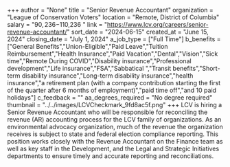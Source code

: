 +++
author = "None"
title = "Senior Revenue Accountant"
organization = "League of Conservation Voters"
location = "Remote, District of Columbia"
salary = "$90,236-$110,236 "
link = "https://www.lcv.org/careers/senior-revenue-accountant/"
sort_date = "2024-06-15"
created_at = "June 15, 2024"
closing_date = "July 1, 2024"
a_job_type = ["Full Time"]
b_benefits = ["General Benefits","Union-Eligible","Paid Leave","Tuition Reimbursement","Health Insurance","Paid Vacation","Dental","Vision","Sick time","Remote During COVID","Disability insurance","Professional development","Life insurance","FSA","Sabbatical ","Transit benefits","Short-term disability insurance","Long-term disability insurance","health insurance","a retirement plan (with a company contribution starting the first of the quarter after 6 months of employment)","paid time off","and 10 paid holidays"]
c_feedback = ""
aa_degrees_required = "No degree required"
thumbnail = "../../images/LCVCheckmark_9fd8ac5f.png"
+++
LCV is hiring a Senior Revenue Accountant who will be responsible for reconciling the revenue (AR) accounting process for the LCV family of organizations. As an environmental advocacy organization, much of the revenue the organization receives is subject to state and federal election compliance reporting. This position works closely with the Revenue Accountant on the Finance team as well as key staff in the Development, and the Legal and Strategic Initiatives departments to ensure timely and accurate reporting and reconciliations. 